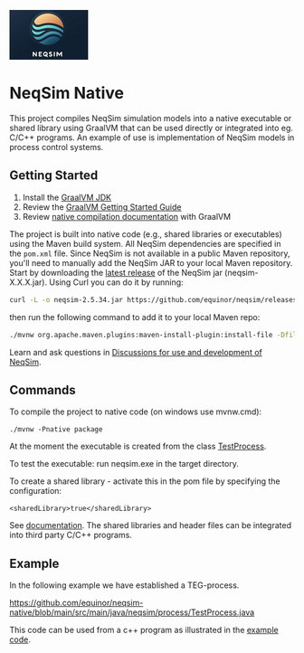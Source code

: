 ![NeqSim Logo](https://github.com/equinor/neqsim/blob/master/docs/wiki/neqsimlogocircleflatsmall.png)
# NeqSim Native
This project compiles NeqSim simulation models into a native executable or shared library using GraalVM that can be used directly or integrated into eg. C/C++ programs. An example of use is implementation of NeqSim models in process control systems.

## Getting Started
1. Install the [GraalVM JDK](https://www.graalvm.org/)
2. Review the [GraalVM Getting Started Guide](https://www.graalvm.org/latest/docs/getting-started/)
3. Review [native compilation documentation](https://www.graalvm.org/latest/reference-manual/native-image/) with GraalVM

The project is built into native code (e.g., shared libraries or executables) using the Maven build system. All NeqSim dependencies are specified in the `pom.xml` file. Since NeqSim is not available in a public Maven repository, you'll need to manually add the NeqSim JAR to your local Maven repository. Start by downloading the [latest release](https://github.com/equinor/neqsim/releases) of the NeqSim jar (neqsim-X.X.X.jar). Using Curl you can do it by running: 
```bash
curl -L -o neqsim-2.5.34.jar https://github.com/equinor/neqsim/releases/download/v2.5.34/neqsim-2.5.34.jar
```
then run the following command to add it to your local Maven repo:
```bash
./mvnw org.apache.maven.plugins:maven-install-plugin:install-file -Dfile="neqsim-2.5.34.jar"
```

Learn and ask questions in [Discussions for use and development of NeqSim](https://github.com/equinor/neqsim/discussions).

## Commands
To compile the project to native code (on windows use mvnw.cmd):

```
./mvnw -Pnative package
```

At the moment the executable is created from the class [TestProcess](https://github.com/equinor/neqsim-native/blob/main/src/main/java/neqsim/process/TestProcess.java). 

To test the executable:
run neqsim.exe in the target directory.

To create a shared library - activate this in the pom file by specifying the configuration:
```
<sharedLibrary>true</sharedLibrary>
```
See [documentation](https://www.graalvm.org/latest/reference-manual/native-image/guides/build-native-shared-library/).
The shared libraries and header files can be integrated into third party C/C++ programs.

## Example
In the following example we have established a TEG-process.

https://github.com/equinor/neqsim-native/blob/main/src/main/java/neqsim/process/TestProcess.java

This code can be used from a c++ program as illustrated in the [example code](https://github.com/equinor/neqsim-native/blob/main/example/main.cpp).

